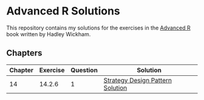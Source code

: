 # Advanced R Solutions

This repository contains my solutions for the exercises in the [Advanced R](https://adv-r.hadley.nz/index.html) book written by Hadley Wickham.

## Chapters

| Chapter | Exercise | Question | Solution                                                                                                                                                       |
|---------|----------|----------|----------------------------------------------------------------------------------------------------------------------------------------------------------------|
| 14      | 14.2.6   | 1        | [Strategy Design Pattern Solution](https://github.com/awakenedhaki/advanced-r/tree/7648e533aa06f4d4eb4148b8ff3da21a335b3e16/chapters/chapter_14/bank_accounts) |
